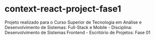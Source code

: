 # context-react-project-fase1
Projeto realizado para o Curso Superior de Tecnologia em Análise e Desenvolvimento de Sistemas: Full-Stack e Mobile - Disciplina: Desenvolvimento de Sistemas Frontend  - Escritório de Projetos: Fase 01
